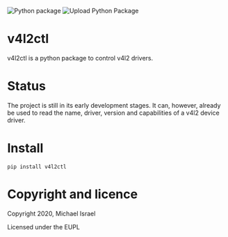 ![Python package](https://github.com/MichaelIsrael/v4l2ctl/workflows/Python%20package/badge.svg?branch=master&event=push)
![Upload Python Package](https://github.com/MichaelIsrael/v4l2ctl/workflows/Upload%20Python%20Package/badge.svg?branch=master&event=release)


# v4l2ctl
v4l2ctl is a python package to control v4l2 drivers.

# Status
The project is still in its early development stages. It can, however, already
be used to read the name, driver, version and capabilities of a v4l2 device
driver.

# Install
```
pip install v4l2ctl
```

# Copyright and licence
Copyright 2020, Michael Israel

Licensed under the EUPL
